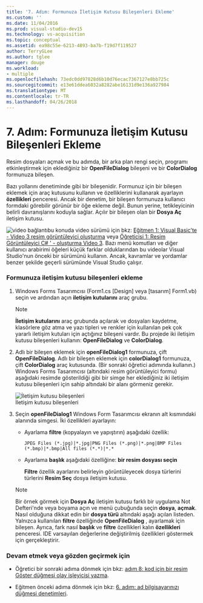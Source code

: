 ```yaml
---
title: '7. Adım: Formunuza İletişim Kutusu Bileşenleri Ekleme'
ms.custom: ''
ms.date: 11/04/2016
ms.prod: visual-studio-dev15
ms.technology: vs-acquisition
ms.topic: conceptual
ms.assetid: ea98c55e-6213-4893-ba7b-f19d7f119527
author: TerryGLee
ms.author: tglee
manager: douge
ms.workload:
- multiple
ms.openlocfilehash: 73edc0dd97828d6b10d76ecac7367127e8bb725c
ms.sourcegitcommit: e13e61ddea6032a8282abe16131d9e136a927984
ms.translationtype: MT
ms.contentlocale: tr-TR
ms.lasthandoff: 04/26/2018
---
```

# <a name="step-7-add-dialog-components-to-your-form"></a>7. Adım: Formunuza İletişim Kutusu Bileşenleri Ekleme
Resim dosyaları açmak ve bu adımda, bir arka plan rengi seçin, programı etkinleştirmek için eklediğiniz bir **OpenFileDialog** bileşeni ve bir **ColorDialog** formunuza bileşen.  

 Bazı yollarını denetiminde gibi bir bileşenidir. Formunuz için bir bileşen eklemek için araç kutusunu kullanın ve özelliklerini kullanarak ayarlayın **özellikleri** penceresi. Ancak bir denetim, bir bileşen formunuza kullanıcı formdaki görebilir görünür bir öğe ekleme değil. Bunun yerine, tetikleyicinin belirli davranışlarını koduyla sağlar. Açılır bir bileşen olan bir **Dosya Aç** iletişim kutusu.  

 ![video bağlantı](../data-tools/media/playvideo.gif "PlayVideo")bu konuda video sürümü için bkz: [Eğitmen 1: Visual Basic'te - Video 3 resim görüntüleyici oluşturma](http://go.microsoft.com/fwlink/?LinkId=205213) veya [Öğreticisi 1: Resim Görüntüleyici C# ' - oluşturma Video 3](http://go.microsoft.com/fwlink/?LinkId=205202). Bazı menü komutları ve diğer kullanıcı arabirimi öğeleri küçük farklar olduklarından bu videolar Visual Studio'nun önceki bir sürümünü kullanın. Ancak, kavramlar ve yordamlar benzer şekilde geçerli sürümünde Visual Studio çalışır.  

### <a name="to-add-dialog-components-to-your-form"></a>Formunuza iletişim kutusu bileşenleri ekleme  

1.  Windows Forms Tasarımcısı (Form1.cs [Design] veya [tasarım] Form1.vb) seçin ve ardından açın **iletişim kutularını** araç grubu.  

    > [!NOTE]
    >  **İletişim kutularını** araç grubunda açılarak ve dosyaları kaydetme, klasörlere göz atma ve yazı tipleri ve renkler için kullanılan pek çok yararlı iletişim kutuları için açtığınız bileşeni vardır. Bu projede iki iletişim kutusu bileşenleri kullanın: **OpenFileDialog** ve **ColorDialog**.  

2.  Adlı bir bileşen eklemek için **openFileDialog1** formunuza, çift **OpenFileDialog**. Adlı bir bileşen eklemek için **colorDialog1** formunuza, çift **ColorDialog** araç kutusunda. (Bir sonraki öğretici adımında kullanın.) Windows Forms Tasarımcısı (altındaki resim görüntüleyici formu) aşağıdaki resimde gösterildiği gibi bir simge her eklediğiniz iki iletişim kutusu bileşenleri için sahip altındaki bir alanı görmeniz gerekir.  

     ![İletişim kutusu bileşenleri](../ide/media/express_dialogsadded.png "Express_DialogsAdded")  
İletişim kutusu bileşenleri  

3.  Seçin **openFileDialog1** Windows Form Tasarımcısı ekranın alt kısmındaki alanında simgesi. İki özellikleri ayarlayın:  

    -   Ayarlama **filtre** (kopyalayın ve yapıştırın) aşağıdaki özellik:  

        ```  
        JPEG Files (*.jpg)|*.jpg|PNG Files (*.png)|*.png|BMP Files (*.bmp)|*.bmp|All files (*.*)|*.*  
        ```  

    -   Ayarlama **başlık** aşağıdaki özelliğine: **bir resim dosyası seçin**  

         **Filtre** özellik ayarlarını belirleyin görüntüleyecek dosya türlerini türlerini **Resim Seç** dosya iletişim kutusu.  

    > [!NOTE]
    >  Bir örnek görmek için **Dosya Aç** iletişim kutusu farklı bir uygulama Not Defteri'nde veya boyama açın ve menü çubuğunda seçin **dosya**, **açmak**. Nasıl olduğuna dikkat edin bir **dosya türü** altındaki aşağı açılan listeden. Yalnızca kullanılan **filtre** özelliğinde **OpenFileDialog** , ayarlamak için bileşen. Ayrıca, fark nasıl **başlık** ve **filtre** özellikleri kalın **özellikleri** penceresi. IDE varsayılan değerlerine değiştirilmiş özellikleri göstermek için gerçekleştirir.  

### <a name="to-continue-or-review"></a>Devam etmek veya gözden geçirmek için  

-   Öğretici bir sonraki adıma dönmek için bkz: [adım 8: kod için bir resim Göster düğmesi olay işleyicisi yazma](../ide/step-8-write-code-for-the-show-a-picture-button-event-handler.md).  

-   Eğitmen önceki adıma dönmek için bkz: [6. adım: ad bilgisayarınızı düğmesi denetimleri](../ide/step-6-name-your-button-controls.md).
